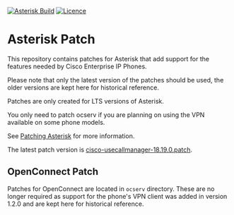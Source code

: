 [![Asterisk Build](https://img.shields.io/github/actions/workflow/status/usecallmanagernz/patches/asterisk.yml?branch=master&label=asterisk%20build)](https://github.com/usecallmanagernz/patches/actions/workflows/asterisk.yml) [![Licence](https://img.shields.io/github/license/usecallmanagernz/patches?color=red)](LICENSE)

# Asterisk Patch

This repository contains patches for Asterisk that add support for
the features needed by Cisco Enterprise IP Phones.

Please note that only the latest version of the patches should be used,
the older versions are kept here for historical reference.

Patches are only created for LTS versions of Asterisk.

You only need to patch ocserv if you are planning on using the VPN
available on some phone models.

See [Patching Asterisk](http://usecallmanager.nz/patching-asterisk.html)
for more information.

The latest patch version is [cisco-usecallmanager-18.19.0.patch](asterisk/cisco-usecallmanager-18.19.0.patch).

## OpenConnect Patch

Patches for OpenConnect are located in `ocserv` directory. These are
no longer required as support for the phone's VPN client was added
in version 1.2.0 and are kept here for historical reference.

